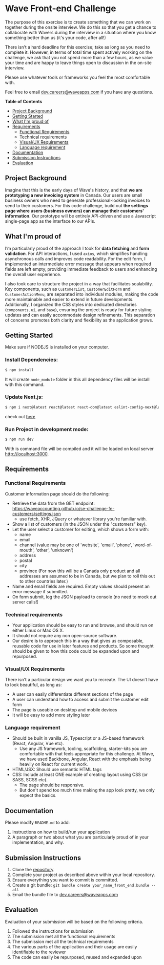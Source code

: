 # Wave Front-end Challenge

The purpose of this exercise is to create something that we can work on together during the onsite interview. We do this so that you get a chance to
collaborate with Wavers during the interview in a situation where you know something better than us (it's your code, after all!)

There isn't a hard deadline for this exercise; take as long as you need to complete it. However, in terms of total time spent actively
working on the challenge, we ask that you not spend more than a few hours, as we value your time and are happy to leave things open to
discussion in the on-site interview.

Please use whatever tools or frameworks you feel the most comfortable with.

Feel free to email [dev.careers@waveapps.com](dev.careers@waveapps.com) if you have any questions.

**Table of Contents**

- [Project Background](#project-background)
- [Getting Started](#getting-started)
- [What I'm proud of](#what-Im-proud-of)
- [Requirements](#requirements)
  - [Functional Requirements](#functional-requirements)
  - [Technical requirements](#technical-requirements)
  - [Visual/UX Requirements](#visualux-requirements)
  - [Language requirement](#language-requirement)
- [Documentation](#documentation)
- [Submission Instructions](#submission-instructions)
- [Evaluation](#evaluation)

## Project Background

Imagine that this is the early days of Wave's history, and that **we are prototyping a new invoicing system** in Canada. Our users are small business owners who need to generate professional-looking invoices to send to their customers. For this code challenge, build out **the settings page where users (business owners) can manage their customers' information**. Our prototype will be entirely API-driven and use a Javascript single-page app as the interface to our APIs.

## What I'm proud of

I’m particularly proud of the approach I took for **data fetching** and **form validation**. For API interactions, I used `axios`, which simplifies handling asynchronous calls and improves code readability. For the edit form, I implemented an intermediate error message that appears when required fields are left empty, providing immediate feedback to users and enhancing the overall user experience.

I also took care to structure the project in a way that facilitates scalability. Key components, such as `CustomerList`, `CustomerEditForm` and `CustomerActionMenu`, are separated into individual modules, making the code more maintainable and easier to extend in future developments. Additionally, I organized the CSS styles into dedicated directories (`components`, `ui`, and `base`), ensuring the project is ready for future styling updates and can easily accommodate design refinements. This separation of concerns promotes both clarity and flexibility as the application grows.

## Getting Started

Make sure if NODEJS is installed on your computer.

### Install  Dependencies:

```sh
$ npm install
```
It will create `node_module` folder in this all dependency files will be install with this command.

### Update Next.js:

```sh
$ npm i next@latest react@latest react-dom@latest eslint-config-next@latest
```

check out [here](https://nextjs.org/docs/pages/building-your-application/upgrading)



### Run Project in development mode:

```sh
$ npm run dev
```
With is command file will be compiled and it will be loaded on local server [http://localhost:3000](http://localhost:3000).

## Requirements

### Functional Requirements

Customer information page should do the following:

- Retrieve the data from the GET endpoint: https://waveaccounting.github.io/se-challenge-fe-customers/settings.json
  - use fetch, XHR, JQuery or whatever library you're familiar with.
- Show a list of customers (in the JSON under the "customers" key).
- Let the user select a customer for editing, which shows a form with:
  - name
  - email
  - channel (value may be one of 'website', 'email', 'phone', 'word-of-mouth', 'other', 'unknown')
  - address
  - postal
  - city
  - province (For now this will be a Canada only product and all addresses are assumed to be in Canada, but we plan to roll this out to other countries later.)
- Name and email fields are required. Empty values should present an error message if submitted.
- On form submit, log the JSON payload to console (no need to mock out server calls!)

### Technical requirements

- Your application should be easy to run and browse, and should run on either Linux or Mac OS X.
- It should not require any non open-source software.
- Our desire is to approach this in a way that gives us composable, reusable code for use in later features and products. So some thought should be given to how this code could be expanded upon and repurposed.

### Visual/UX Requirements

There isn't a particular design we want you to recreate. The UI doesn't have to look beautiful, as long as:

- A user can easily differentiate different sections of the page
- A user can understand how to access and submit the customer edit form
- The page is useable on desktop and mobile devices
- It will be easy to add more styling later

### Language requirement

- Should be built in vanilla JS, Typescript or a JS-based framework (React, Angular, Vue etc).
  - Use any JS framework, tooling, scaffolding, starter-kits you are comfortable with that feels appropriate for this challenge. At Wave, we have used Backbone, Angular, React with the emphasis being heavily on React for current work.
- HTML/JSX: Should use semantic HTML tags
- CSS: Include at least ONE example of creating layout using CSS (or SASS, SCSS etc).
  - The page should be responsive.
  - But don't spend too much time making the app look pretty, we only expect the basics.

## Documentation

Please modify `README.md` to add:

1. Instructions on how to build/run your application
1. A paragraph or two about what you are particularly proud of in your implementation, and why.

## Submission Instructions

1. Clone the [repository](https://github.com/waveaccounting/se-challenge-fe-customers).
1. Complete your project as described above within your local repository.
1. Ensure everything you want to commit is committed.
1. Create a git bundle: `git bundle create your_name_front_end.bundle --all`
1. Email the bundle file to [dev.careers@waveapps.com](dev.careers@waveapps.com)

## Evaluation

Evaluation of your submission will be based on the following criteria.

1. Followed the instructions for submission
1. The submission met all the functional requirements
1. The submission met all the technical requirements
1. The various parts of the application and their usage are easily identifiable to the reviewer
1. The code can easily be repurposed, reused and expanded upon

